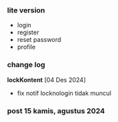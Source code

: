### lite version 
- login
- register
- reset password
- profile

### change log 
 **lockKontent** [04 Des 2024]
 - fix notif locknologin tidak muncul 
### post 15 kamis, agustus 2024
